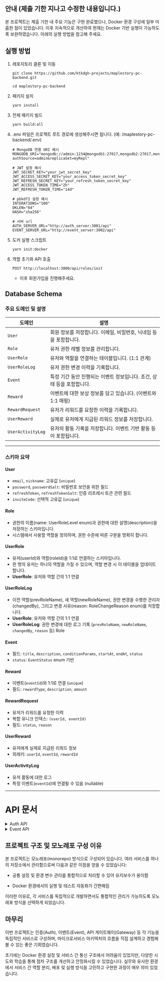 ## 안내 (제출 기한 지나고 수정한 내용입니다.)

본 프로젝트는 제출 기한 내 주요 기능은 구현 완료했으나, Docker 환경 구성에 일부 미흡한 점이 있었습니다. 이후 지속적으로 개선하여 현재는 Docker 기반 실행이 가능하도록 보완하였습니다. 아래의 실행 방법을 참고해 주세요.

## 실행 방법

1. 레포지토리 클론 및 이동

    ```code
    git clone https://github.com/ktkdgh-projects/maplestory-pc-backend.git
    ```

    ```code
    cd maplestory-pc-backend
    ```

2. 패키지 설치
    ```code
    yarn install
    ```
3. 전체 패키지 빌드

    ```code
    yarn build:all
    ```

4. .env 파일은 프로젝트 루트 경로에 생성해주시면 됩니다. (예: /maplestory-pc-backend/.env)

      ```code
      # MongoDB 연결 URI 예시
      MONGODB_URI="mongodb://admin:1234@mongodb1:27017,mongodb2:27017,mongodb3:27017/?authSource=admin&replicaSet=myRepl"

      # JWT 설정 예시
      JWT_SECRET_KEY="your_jwt_secret_key"
      JWT_ACCESS_SECRET_KEY="your_access_token_secret_key"
      JWT_REFRESH_SECRET_KEY="your_refresh_token_secret_key"
      JWT_ACCESS_TOKEN_TIME="2h"
      JWT_REFRESH_TOKEN_TIME="14d"

      # pbkdf2 설정 예시
      INTERATIONS="100"
      DKLEN="64"
      HASH="sha256"

      # 서버 url
      AUTH_SERVER_URL="http://auth_server:3001/api"
      EVENT_SERVER_URL="http://event_server:3002/api"

      ```
5. 도커 실행 스크립트 
    ```code
    yarn init:docker
    ```
6. 역할 초기화 API 호출
    ```http
    POST http://localhost:3000/api/roles/init 
    ```

    - 이후 회원가입을 진행해주세요.


##  Database Schema

###  주요 도메인 및 설명

| 도메인            | 설명 |
|------------------|------|
| `User`           | 회원 정보를 저장합니다. 이메일, 비밀번호, 닉네임 등을 포함합니다. |
| `Role`           | 유저 권한 레벨 정보를 관리합니다. |
| `UserRole`       | 유저와 역할을 연결하는 테이블입니다. (1:1 관계) |
| `UserRoleLog`    | 유저 권한 변경 이력을 기록합니다. |
| `Event`          | 특정 기간 동안 진행되는 이벤트 정보입니다. 조건, 상태 등을 포함합니다. |
| `Reward`         | 이벤트에 대한 보상 정보를 담고 있습니다. (이벤트와 1:1 매핑) |
| `RewardRequest`  | 유저가 리워드를 요청한 이력을 기록합니다. |
| `UserReward`     | 실제로 유저에게 지급된 리워드 정보를 저장합니다. |
| `UserActivityLog`| 유저의 활동 기록을 저장합니다. 이벤트 기반 활동 등이 포함됩니다. |

---

###  스키마 요약

####  User
- `email`, `nickname`: 고유값 (`unique`)
- `password`, `passwordSalt`: 비밀번호 보안을 위한 필드
- `refreshToken`, `refreshTokenSalt`: 인증 리프레시 토큰 관련 필드
- `inviteCode`: 선택적 고유값 (`unique`)

####  Role 
- 권한의 이름(name: UserRoleLevel enum)과 권한에 대한 설명(description)을 저장하는 스키마입니다.
- 시스템에서 사용할 역할을 정의하며, 권한 수준에 따른 구분을 명확히 합니다.


####  UserRole 
- 유저(userId)와 역할(roleId)을 1:1로 연결하는 스키마입니다.
- 한 명의 유저는 하나의 역할을 가질 수 있으며, 역할 변경 시 이 테이블을 업데이트합니다.
- **UserRole**: 유저와 역할 간의 1:1 연결

####  UserRoleLog 
- 이전 역할(prevRoleName), 새 역할(newRoleName), 권한 변경을 수행한 관리자(changedBy), 그리고 변경 사유(reason: RoleChangeReason enum)를 저장합니다.
- **UserRole**: 유저와 역할 간의 1:1 연결
- **UserRoleLog**: 권한 변경에 대한 로그 기록 (`prevRoleName`, `newRoleName`, `changedBy`, `reason` 등)
Role

#### Event
- 필드: `title`, `description`, `conditionParams`, `startAt`, `endAt`, `status`
- `status`: `EventStatus` enum 기반

#### Reward
- 이벤트(`eventId`)와 1:1로 연결 (`unique`)
- 필드: `rewardType`, `description`, `amount`

####  RewardRequest
- 유저가 리워드를 요청한 이력
- 복합 유니크 인덱스: `(userId, eventId)`
- 필드: `status`, `reason`

####  UserReward
- 유저에게 실제로 지급된 리워드 정보
- 외래키: `userId`, `eventId`, `rewardId`

####  UserActivityLog
- 유저 활동에 대한 로그
- 특정 이벤트(`eventId`)에 연결될 수 있음 (nullable)

---


# API 문서

<details>
<summary>Auth API</summary>

### 1. 회원가입

- **URL**: `POST /auth/signup`
- **필요 데이터 (Request Body)**:
```json
{
  "email": "string",
  "password": "string",
  "nickname": "string",
  "inviteCode": "string"
}
```
- **리턴값 (Response)**:
```json
{
  "message": "회원가입이 완료되었습니다.",
  "userId": "string"
}
```


---

### 2. 로그인

- **URL**: `POST /auth/signin`
- **필요 데이터 (Request Body)**:
```json
{
  "email": "string",
  "password": "string"
}
```
- **리턴값 (Response)**:
```json
{
  "accessToken": "string",
  "refreshToken": "string"
}
```

---

### 3. 로그아웃

- **URL**: `POST /auth/signout`
- **헤더**:
```
Authorization: Bearer <accessToken>
```
- **리턴값 (Response)**:
```json
{
  "message": "로그아웃이 완료되었습니다."
}
```

---

### 4. 토큰 재발급

- **URL**: `POST /auth/refresh`
- **헤더**:
```
Authorization: Bearer <refreshToken>
```
- **리턴값 (Response)**:
```json
{
  "accessToken": "string"
}
```

---

## Roles API

### 5. 역할 초기화
- **URL**: `POST /roles/init`

- **리턴값 (Response)**:
```json
{
  "message": "역할이 초기화되었습니다."
}
```

---

### 6. 역할 변경

- **URL**: `PATCH /roles/manage`
- **헤더**:
```
Authorization: Bearer <accessToken>
```
- **필요 데이터 (Request Body)**:
```json
{
  "userId": "string",
  "newRoleName": "string",
  "reason": "string"
}
```
- **리턴값 (Response)**:
```json
{
  "message": "역할이 성공적으로 변경되었습니다.",
}
```

---

### 7. 역할별 사용자 목록 조회

- **URL**: `GET /roles/users`
- **헤더**:
```
Authorization: Bearer <accessToken>
```
- **쿼리 파라미터 (Query)**:
  - `role` (string, 필수)
  - `pageParam` (string, 선택)
- **리턴값 (Response)**:
```json
{
  "users": [
    {
      "userId": "string",
      "email": "string",
      "nickname": "string",
      "role": "string",
      "isMe": "boolean",
    }
  ],
  "nextPageParam": "string"
}
```

---

### 8. 역할 변경 로그 조회

- **URL**: `GET /roles/logs`
- **헤더**:
```
Authorization: Bearer <accessToken>
```
- **쿼리 파라미터 (Query)**:
  - `from` (YYYY-MM-DD, 선택)
  - `to` (YYYY-MM-DD, 선택)
  - `pageParam` (string, 선택)
- **리턴값 (Response)**:
```json
{
  "logs": [
    {
      "timestamp": "string",
      "userId": "string",
      "oldRole": "string",
      "newRole": "string",
      "changedBy": "string",
      "reason": "string"
    }
  ],
  "nextPageParam": "string"
}
```

---

### 9. 유저 정보 조회

- **URL**: `GET /users/:email`

- **리턴값 (Response)**:
```json
{
    "id": "string",
    "email": "string",
    "nickname": "string",
    "inviteCode": "string",
}
```

</details>
<details>
<summary>Event API</summary>


### 1. 이벤트 생성 (POST `/events`)

- **헤더**:
```
Authorization: Bearer <accessToken>
```
* **바디 (JSON)**

```json
    {
        "title": "string",
        "description": "string",
        "conditionParams": { "type": "EventConditionType", "days": "number" },
        "startAt": "Date",
        "endAt": "Date"
    }
```
- **리턴값 (Response)**:
```json
{
  "message": "이벤트 등록 완료",
}
```
---

### 2. 이벤트 수정 (PUT `/events/:eventId`)

- **헤더**:
```
Authorization: Bearer <accessToken>
```
* **바디 (JSON)**

```javascript
{
    title?: string,
    description?: string,
    startAt?: string,
    endAt?: string,
    status?: EventStatus,
    conditionParams?: ConditionParamsDto,
}
```
- **리턴값 (Response)**:
```json
{
  "message": "이벤트가 성공적으로 수정되었습니다",
}
```

---
### 3. 이벤트 조회 (GET `/events`)

- **헤더**:
```
Authorization: Bearer <accessToken>
```
- **쿼리 파라미터 (Query)**:
  - `pageParam` (number)
- **리턴값 (Response)**:
```javascript
{
    items: IResEvent[] = {
        id: string;
        title: string;
        description: string;
        status: EventStatus;
    };
    nextPage?: number;
}
```
---

### 4. 이벤트 상세조회 (GET `/events/:eventId`)

- **헤더**:
```
Authorization: Bearer <accessToken>
```
- **쿼리 파라미터 (Query)**:
  - `eventId` (string)
- **리턴값 (Response)**:
```javascript
{
    id: string;
    title: string;
    description: string;
    conditionParams: {
        type: EventConditionType;
        days: number;
    };
    startAt: Date;
    endAt: Date;
    status: EventStatus;
}
```
---
### 5. 보상 추가 (POST `/rewards`)

- **헤더**:
```
Authorization: Bearer <accessToken>
```
- **Boby**:
```javascript
    CreateRewardDto {
        eventId: string;
        rewardType: RewardType;
        description?: string;
        amount: number;
    }
```
  
- **리턴값 (Response)**:
```javascript
{ message: '이벤트 보상 등록 완료' }
```
---
### 6. 보상 조회 (POST `/rewards`)

- **쿼리 파라미터 (Query)**:
  - `pageParam` (number)
- **리턴값 (Response)**:
```javascript
IResRewardList {
    items: IResReward[] = {
        id: string;
        rewardType: RewardType;
        description: string;
        amount: number;
        event: {
            id: string;
            title: string;
            status: EventStatus;
        };
        createdAt: Date;
        updatedAt: Date;
    };
    nextPage?: number;
}

```
---
### 7. 보상 수정 (PATCH `/rewards/update`)

* **헤더**
```
  * Authorization: Bearer 토큰 (JWT)
```
* **바디 (JSON)**

```javascript
{
    rewardId: string;
    rewardType?: RewardType;
    description?: string;
    amount?: number;
}
```
- **리턴값 (Response)**:
```javascript
{ message: '보상이 성공적으로 수정되었습니다.' }
```

---
### 8. 나의 보상 요청 내역조회 (GET `/rrewards/requests/me`)

* **헤더**
```
  * Authorization: Bearer 토큰 (JWT)
```
- **쿼리 파라미터 (Query)**:
  - `pageParam` (number)
```javascript

- **리턴값 (Response)**:
IResRewardRequestList {
    items: IResRewardRequest[] = {
           
        requestId: string;
        event: {
            eventId: string;
            title: string;
            status: EventStatus;
            description: string;
        };
        reason: RewardRequestReason;
        status: RewardRequestStatus;
    };
    nextPage?: number;
}
```
---
### 9. 보상 요청 내역조회 (GET `/rrewards/requests`)

* **헤더**
```
  * Authorization: Bearer 토큰 (JWT)
```
- **쿼리 파라미터 (Query)**:
    - 'pageParam': number,
    - 'satus?': RewardRequestStatus,
    - 'conditionType?': EventConditionType,
```javascript

- **리턴값 (Response)**:
IRewardRequestItemList {
    items: IRewardRequestItem[] = {
        {
            _id: string;
            userId: string;
            status: RewardRequestStatus;
            reason: RewardRequestReason;
            createdAt: string;
            event: {
                _id: string;
                title: string;
                conditionParams: {
                    type: EventConditionType;
                    days: number;
                };
            };
            user: {
                nickname: string;
            };
        }
    };
    nextPage?: number;
}
```
---

### 10. 보상 요청 (POST `/rrewards/requests/claim`)

* **헤더**
```
  * Authorization: Bearer 토큰 (JWT)
```
- **Body**:
```

RewardClaimDto {
    userId: string;
    eventId: string;
    status?: RewardRequestStatus;
    reason?: RewardRequestReason;
}
```

 **리턴값 (Response)**:
 ```
 {
    message: '요청이 성공적으로 등록되었습니다.' 
 }
```

</details>

## 프로젝트 구조 및 모노레포 구성 이유
본 프로젝트는 모노레포(monorepo) 방식으로 구성되어 있습니다.
여러 서비스를 하나의 저장소에서 관리함으로써 다음과 같은 이점을 얻을 수 있었습니다:

- 공통 설정 및 환경 변수 관리를 통합적으로 처리할 수 있어 유지보수가 용이함

- Docker 환경에서의 실행 및 테스트 자동화가 간편해짐

이러한 이유로, 각 서비스를 독립적으로 개발하면서도 통합적인 관리가 가능하도록 모노레포 방식을 선택하게 되었습니다.
## 마무리

이번 프로젝트는 인증(Auth), 이벤트(Event), API 게이트웨이(Gateway) 등 각 기능을 독립적인 서비스로 구성하며, 마이크로서비스 아키텍처의 흐름을 직접 설계하고 경험해볼 수 있는 좋은 기회였습니다.

초기에는 Docker 환경 설정 및 서비스 간 통신 구조에서 어려움이 있었지만, 다양한 시도와 학습을 통해 점차 구조를 개선하고 안정화시킬 수 있었습니다. 실무와 유사한 환경에서 서비스 간 역할 분리, 배포 및 실행 방식을 고민하고 구현한 과정이 매우 의미 있었습니다.